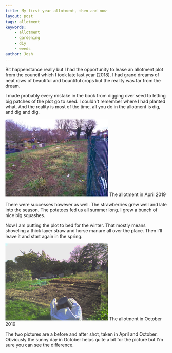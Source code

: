 ```yaml
---
title: My first year allotment, then and now
layout: post
tags: allotment
keywords:
    - allotment
    - gardening
    - diy
    - weeds
author: Josh
---
```


Bit happenstance really but I had the opportunity to lease an allotment plot from the council which I took late last year (2018). I had grand dreams of neat rows of beautiful and bountiful crops but the reality was far from the dream.

I made probably every mistake in the book from digging over seed to letting big patches of the plot go to seed. I couldn't remember where I had planted what. And the reality is most of the time, all you do in the allotment is dig, and dig and dig.

<picture>
  <source srcset="/assets/img/2019-10-25/allotment_april_19_800w.jpg" media="(min-width: 800px)" />
  <source srcset="/assets/img/2019-10-25/allotment_april_19_640w.jpg" media="(min-width: 640px)" />
  <source srcset="/assets/img/2019-10-25/allotment_april_19_480w.jpg" media="(min-width: 480px)" />
  <source srcset="/assets/img/2019-10-25/allotment_april_19_320w.jpg" media="(min-width: 320px)" />
  <img src="/assets/img/2019-10-25/allotment_april_19_320w.jpg" />
</picture>
<span class="figure-caption">The allotment in April 2019</span>

There were successes however as well. The strawberries grew well and late into the season. The potatoes fed us all summer long. I grew a bunch of nice big squashes. 

Now I am putting the plot to bed for the winter. That mostly means shoveling a thick layer straw and horse manure all over the place. Then I'll leave it and start again in the spring.

<picture>
  <source srcset="/assets/img/2019-10-25/allotment_oct_19_800w.jpg" media="(min-width: 800px)" />
  <source srcset="/assets/img/2019-10-25/allotment_oct_19_640w.jpg" media="(min-width: 640px)" />
  <source srcset="/assets/img/2019-10-25/allotment_oct_19_480w.jpg" media="(min-width: 480px)" />
  <source srcset="/assets/img/2019-10-25/allotment_oct_19_320w.jpg" media="(min-width: 320px)" />
  <img src="/assets/img/2019-10-25/allotment_oct_19_320w.jpg" />
</picture>
<span class="figure-caption">The allotment in October 2019</span>

The two pictures are a before and after shot, taken in April and October. Obviously the sunny day in October helps quite a bit for the picture but I'm sure you can see the difference.